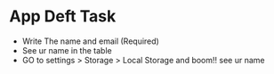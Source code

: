 # App Deft Task

- Write The name and email (Required)
- See ur name in the table
- GO to settings > Storage > Local Storage and boom!! see ur name
